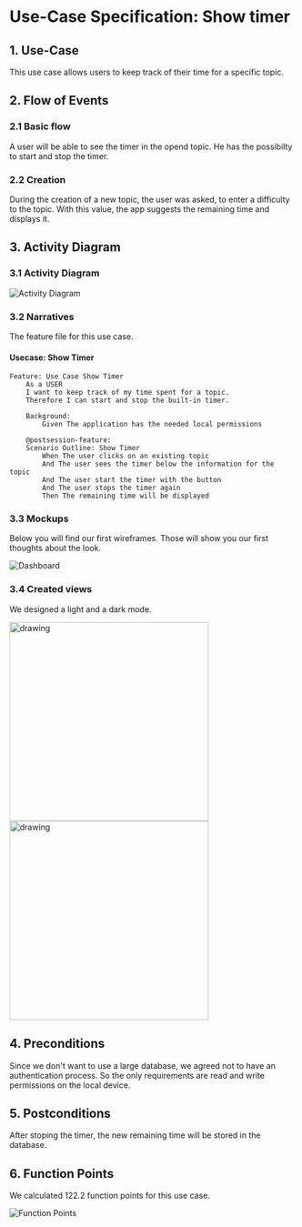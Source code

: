 # Use-Case Specification: Show timer

## 1. Use-Case
This use case allows users to keep track of their time for a specific topic.

## 2. Flow of Events
### 2.1 Basic flow
A user will be able to see the timer in the opend topic. He has the possibilty to start and stop the timer.

### 2.2 Creation
During the creation of a new topic, the user was asked, to enter a difficulty to the topic. With this value, the app suggests the remaining time and displays it.

## 3. Activity Diagram
### 3.1 Activity Diagram
![Activity Diagram](https://github.com/nEXam-App/nEXam-doc/blob/70084e70270abd4ab53fe7f90b9996a2fade4caa/diagrams/activity%20diagram/nEXam-activity%20diagram%20ShowTimer.jpg)

### 3.2 Narratives
The feature file for this use case.
#### Usecase: Show Timer
```Gherkin
Feature: Use Case Show Timer
    As a USER 
    I want to keep track of my time spent for a topic.
    Therefore I can start and stop the built-in timer.

    Background:
        Given The application has the needed local permissions

    @postsession-feature:
    Scenario Outline: Show Timer
        When The user clicks on an existing topic
        And The user sees the timer below the information for the topic
        And The user start the timer with the button
        And The user stops the timer again
        Then The remaining time will be displayed
```

### 3.3 Mockups

Below you will find our first wireframes. Those will show you our first thoughts about the look.

![Dashboard](https://github.com/nEXam-App/nEXam-doc/blob/70084e70270abd4ab53fe7f90b9996a2fade4caa/wireframes/dashboard.PNG)

### 3.4 Created views

We designed a light and a dark mode.

<img src="https://github.com/nEXam-App/nEXam-doc/blob/70084e70270abd4ab53fe7f90b9996a2fade4caa/wireframes/create%20topic%20dark.png" alt="drawing" width="350"/>
<img src="https://github.com/nEXam-App/nEXam-doc/blob/70084e70270abd4ab53fe7f90b9996a2fade4caa/wireframes/create%20topic%20light.png" alt="drawing" width="350"/>

## 4. Preconditions

Since we don't want to use a large database, we agreed not to have an authentication process. So the only requirements are read and write permissions on the local device.

## 5. Postconditions
After stoping the timer, the new remaining time will be stored in the database.

## 6. Function Points
We calculated 122.2 function points for this use case.

![Function Points](https://github.com/nEXam-App/nEXam-doc/blob/70084e70270abd4ab53fe7f90b9996a2fade4caa/diagrams/FP/FPShowTimer.PNG)
